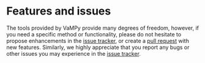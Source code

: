 # Features and issues

The tools provided by VaMPy provide many degrees of freedom, however, if you need a specific method or functionality,
please do not hesitate to propose enhancements in the [issue tracker](https://github.com/KVSlab/VaMPy/issues), or create
a [pull request](https://github.com/KVSlab/VaMPy/pulls) with new features. Similarly, we highly appreciate that you
report any bugs or other issues you may experience in the [issue tracker](https://github.com/KVSlab/VaMPy/issues).
